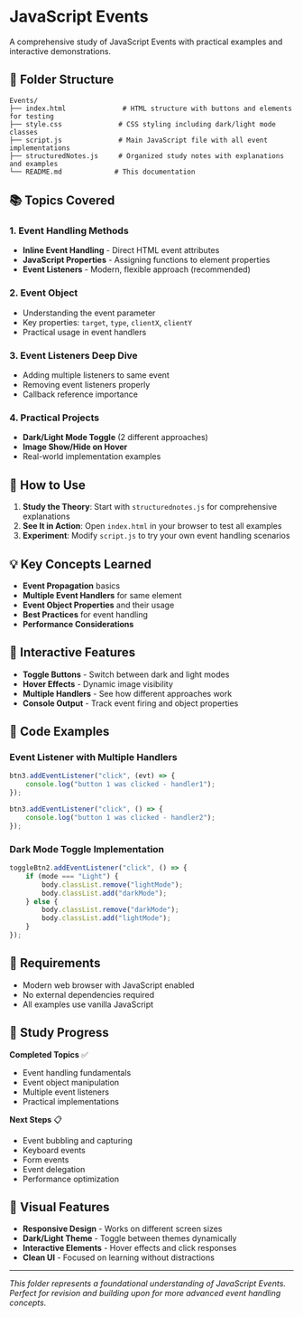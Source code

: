 # JavaScript Events

A comprehensive study of JavaScript Events with practical examples and interactive demonstrations.

## 📁 Folder Structure

```
Events/
├── index.html              # HTML structure with buttons and elements for testing
├── style.css              # CSS styling including dark/light mode classes
├── script.js              # Main JavaScript file with all event implementations
├── structuredNotes.js     # Organized study notes with explanations and examples
└── README.md             # This documentation
```

## 📚 Topics Covered

### 1. **Event Handling Methods**
- **Inline Event Handling** - Direct HTML event attributes
- **JavaScript Properties** - Assigning functions to element properties  
- **Event Listeners** - Modern, flexible approach (recommended)

### 2. **Event Object**
- Understanding the event parameter
- Key properties: `target`, `type`, `clientX`, `clientY`
- Practical usage in event handlers

### 3. **Event Listeners Deep Dive**
- Adding multiple listeners to same event
- Removing event listeners properly
- Callback reference importance

### 4. **Practical Projects**
- **Dark/Light Mode Toggle** (2 different approaches)
- **Image Show/Hide on Hover**
- Real-world implementation examples

## 🚀 How to Use

1. **Study the Theory**: Start with `structurednotes.js` for comprehensive explanations
2. **See It in Action**: Open `index.html` in your browser to test all examples
3. **Experiment**: Modify `script.js` to try your own event handling scenarios

## 💡 Key Concepts Learned

- **Event Propagation** basics
- **Multiple Event Handlers** for same element
- **Event Object Properties** and their usage
- **Best Practices** for event handling
- **Performance Considerations**

## 🎯 Interactive Features

- **Toggle Buttons** - Switch between dark and light modes
- **Hover Effects** - Dynamic image visibility
- **Multiple Handlers** - See how different approaches work
- **Console Output** - Track event firing and object properties

## 📖 Code Examples

### Event Listener with Multiple Handlers
```javascript
btn3.addEventListener("click", (evt) => {
    console.log("button 1 was clicked - handler1");
});

btn3.addEventListener("click", () => {
    console.log("button 1 was clicked - handler2");
});
```

### Dark Mode Toggle Implementation
```javascript
toggleBtn2.addEventListener("click", () => {
    if (mode === "Light") {
        body.classList.remove("lightMode");
        body.classList.add("darkMode");
    } else {
        body.classList.remove("darkMode");
        body.classList.add("lightMode");
    }
});
```

## 🔧 Requirements

- Modern web browser with JavaScript enabled
- No external dependencies required
- All examples use vanilla JavaScript

## 📝 Study Progress

**Completed Topics** ✅
- Event handling fundamentals
- Event object manipulation  
- Multiple event listeners
- Practical implementations

**Next Steps** 📋
- Event bubbling and capturing
- Keyboard events
- Form events
- Event delegation
- Performance optimization

## 🎨 Visual Features

- **Responsive Design** - Works on different screen sizes
- **Dark/Light Theme** - Toggle between themes dynamically
- **Interactive Elements** - Hover effects and click responses
- **Clean UI** - Focused on learning without distractions

---

*This folder represents a foundational understanding of JavaScript Events. Perfect for revision and building upon for more advanced event handling concepts.*
